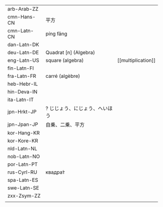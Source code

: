 | | | |
|-|-|-|
| arb-Arab-ZZ |  |  |
| cmn-Hans-CN | 平方 |  |
| cmn-Latn-CN | píng fāng |  |
| dan-Latn-DK |  |  |
| deu-Latn-DE | Quadrat [n] (Algebra) |  |
| eng-Latn-US | square (algebra) | [[multiplication]] |
| fin-Latn-FI |  |  |
| fra-Latn-FR | carré (algèbre) |  |
| heb-Hebr-IL |  |  |
| hin-Deva-IN |  |  |
| ita-Latn-IT |  |  |
| jpn-Hrkt-JP | ? じじょう、にじょう、へいほう |  |
| jpn-Jpan-JP | 自乗、二乗、平方 |  |
| kor-Hang-KR |  |  |
| kor-Kore-KR |  |  |
| nld-Latn-NL |  |  |
| nob-Latn-NO |  |  |
| por-Latn-PT |  |  |
| rus-Cyrl-RU | квадра́т |  |
| spa-Latn-ES |  |  |
| swe-Latn-SE |  |  |
| zxx-Zsym-ZZ |  |  |
|  |  |  |

